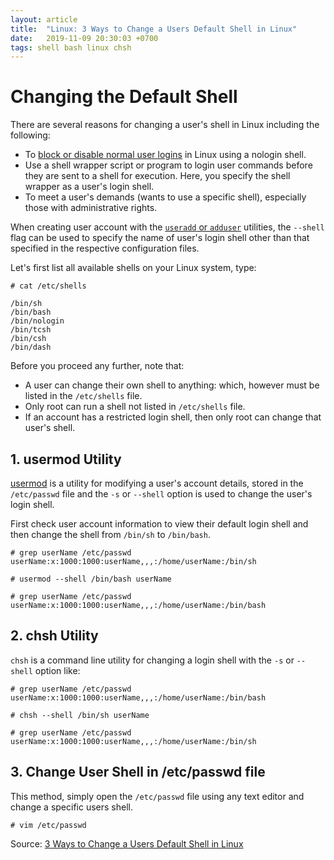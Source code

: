 ```yaml
---
layout: article
title:  "Linux: 3 Ways to Change a Users Default Shell in Linux"
date:   2019-11-09 20:30:03 +0700
tags: shell bash linux chsh
---
```


# Changing the Default Shell

There are several reasons for changing a user's shell in Linux including the following:

- To [block or disable normal user logins](https://www.tecmint.com/block-or-disable-normal-user-logins-in-linux/) in Linux using a nologin shell.
- Use a shell wrapper script or program to login user commands before they are sent to a shell for execution. Here, you specify the shell wrapper as a user's login shell.
- To meet a user's demands (wants to use  a specific shell), especially those with administrative rights.

When creating user account with the [`useradd` or `adduser`](https://www.tecmint.com/add-users-in-linux/) utilities, the `--shell` flag can be used to specify the name of user's login shell other than that specified in the respective configuration files.

Let's first list all available shells on your Linux system, type:

```
# cat /etc/shells

/bin/sh
/bin/bash
/bin/nologin
/bin/tcsh
/bin/csh
/bin/dash
```

Before you proceed any further, note that:

- A user can change their own shell to anything: which, however must be listed in the `/etc/shells` file.
- Only root can run a shell not listed in `/etc/shells` file.
- If an account has a restricted login shell, then only root can change that user's shell.

## 1. usermod Utility

[usermod](https://www.tecmint.com/usermod-command-examples/) is a utility for modifying a user's account details, stored in the `/etc/passwd` file and the `-s` or `--shell` option is used to change the user's login shell.

First check user account information to view their default login shell and then change the shell from `/bin/sh` to `/bin/bash`.

```
# grep userName /etc/passwd
userName:x:1000:1000:userName,,,:/home/userName:/bin/sh

# usermod --shell /bin/bash userName

# grep userName /etc/passwd
userName:x:1000:1000:userName,,,:/home/userName:/bin/bash
```

## 2. chsh Utility

`chsh` is a command line utility for changing a login shell with the `-s` or `--shell` option like:

```
# grep userName /etc/passwd
userName:x:1000:1000:userName,,,:/home/userName:/bin/bash

# chsh --shell /bin/sh userName

# grep userName /etc/passwd
userName:x:1000:1000:userName,,,:/home/userName:/bin/sh
```

## 3. Change User Shell in /etc/passwd file

This method, simply open the `/etc/passwd` file using any text editor and change a specific users shell.

```
# vim /etc/passwd
```

Source: [3 Ways to Change a Users Default Shell in Linux](https://www.tecmint.com/change-a-users-default-shell-in-linux/)
